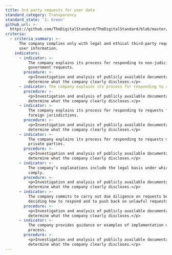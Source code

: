 ```yaml
---
title: 3rd party requests for user data
standard_category: Transparency
standard_state: '1: Green'
github_url: >-
  https://github.com/TheDigitalStandard/TheDigitalStandard/blob/master/Governance%20%26%20Compliance%20(Are%20they%20good%3F)%2FTransparency%2F3rd%20party%20requests%20for%20user%20data.yaml
criteria:
  - criteria_summary: >-
      The company complies only with legal and ethical third-party requests for
      user information.
    indicators:
      - indicator: >-
          The company explains its process for responding to non-judicial
          government requests.
        procedure: >-
          <p>Investigation and analysis of publicly available documentation to
          determine what the company clearly discloses.</p>
      - indicator: The company explains its process for responding to court orders.
        procedure: >-
          <p>Investigation and analysis of publicly available documentation to
          determine what the company clearly discloses.</p>
      - indicator: >-
          The company explains its process for responding to requests from
          foreign jurisdictions.
        procedure: >-
          <p>Investigation and analysis of publicly available documentation to
          determine what the company clearly discloses.</p>
      - indicator: >-
          The company explains its process for responding to requests made by
          private parties.
        procedure: >-
          <p>Investigation and analysis of publicly available documentation to
          determine what the company clearly discloses.</p>
      - indicator: >-
          The company’s explanations include the legal basis under which it may
          comply.
        procedure: >-
          <p>Investigation and analysis of publicly available documentation to
          determine what the company clearly discloses.</p>
      - indicator: >-
          The company commits to carry out due diligence on requests before
          deciding how to respond and to push back on unlawful requests.
        procedure: >-
          <p>Investigation and analysis of publicly available documentation to
          determine what the company clearly discloses.</p>
      - indicator: >-
          The company provides guidance or examples of implementation of its
          process.
        procedure: >-
          <p>Investigation and analysis of publicly available documentation to
          determine what the company clearly discloses.</p>
---
```


